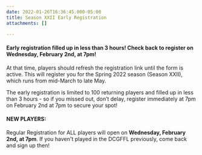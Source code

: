 ```yaml
---
date: 2022-01-26T16:36:45.000-05:00
title: Season XXII Early Registration
attachments: []

---
```

#### Early registration filled up in less than 3 hours!  Check back to register on Wednesday, February 2nd, at 7pm!

At that time, players should refresh the registration link until the form is active. This will register you for the Spring 2022 season (Season XXII), which runs from mid-March to late May.

The early registration is limited to 100 returning players and filled up in less than 3 hours - so if you missed out, don’t delay, register immediately at 7pm on February 2nd at 7pm to secure your spot!

#### NEW PLAYERS:

Regular Registration for ALL players will open on **Wednesday, February 2nd, at 7pm**.  If you haven't played in the DCGFFL previously, come back and sign up then!